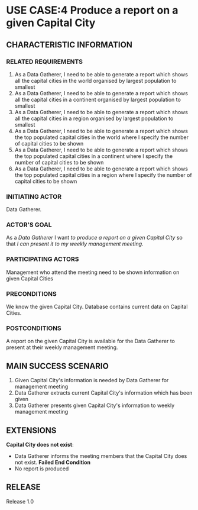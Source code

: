 # USE CASE:4 Produce a report on a given Capital City

## CHARACTERISTIC INFORMATION

### RELATED REQUIREMENTS
1. As a Data Gatherer, I need to be able to generate a report which shows all the capital cities in the world organised 
   by largest population to smallest
2. As a Data Gatherer, I need to be able to generate a report which shows all the capital cities in a continent 
   organised by largest population to smallest
3. As a Data Gatherer, I need to be able to generate a report which shows all the capital cities in a region organised 
   by largest population to smallest
4. As a Data Gatherer, I need to be able to generate a report which shows the top populated capital cities in the world
   where I specify the number of capital cities to be shown
5. As a Data Gatherer, I need to be able to generate a report which shows the top populated capital cities in a 
   continent where I specify the number of capital cities to be shown
6. As a Data Gatherer, I need to be able to generate a report which shows the top populated capital cities in a region 
   where I specify the number of capital cities to be shown

### INITIATING ACTOR
Data Gatherer.

### ACTOR'S GOAL
As a *Data Gatherer* I want *to produce a report on a given Capital City* so that *I can present it to my weekly
management meeting.*

### PARTICIPATING ACTORS
Management who attend the meeting need to be shown information on given Capital Cities

### PRECONDITIONS
We know the given Capital City. Database contains current data on Capital Cities.

### POSTCONDITIONS
A report on the given Capital City is available for the Data Gatherer to present at their weekly management meeting.

## MAIN SUCCESS SCENARIO
1. Given Capital City's information is needed by Data Gatherer for management meeting
2. Data Gatherer extracts current Capital City's information which has been given
3. Data Gatherer presents given Capital City's information to weekly management meeting

## EXTENSIONS
**Capital City does not exist**:
 - Data Gatherer informs the meeting members that the Capital City does not exist.
**Failed End Condition**
 - No report is produced

## RELEASE
Release 1.0
